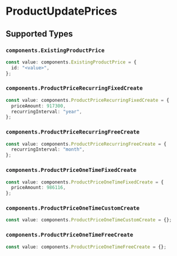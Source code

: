 # ProductUpdatePrices


## Supported Types

### `components.ExistingProductPrice`

```typescript
const value: components.ExistingProductPrice = {
  id: "<value>",
};
```

### `components.ProductPriceRecurringFixedCreate`

```typescript
const value: components.ProductPriceRecurringFixedCreate = {
  priceAmount: 917300,
  recurringInterval: "year",
};
```

### `components.ProductPriceRecurringFreeCreate`

```typescript
const value: components.ProductPriceRecurringFreeCreate = {
  recurringInterval: "month",
};
```

### `components.ProductPriceOneTimeFixedCreate`

```typescript
const value: components.ProductPriceOneTimeFixedCreate = {
  priceAmount: 986116,
};
```

### `components.ProductPriceOneTimeCustomCreate`

```typescript
const value: components.ProductPriceOneTimeCustomCreate = {};
```

### `components.ProductPriceOneTimeFreeCreate`

```typescript
const value: components.ProductPriceOneTimeFreeCreate = {};
```

